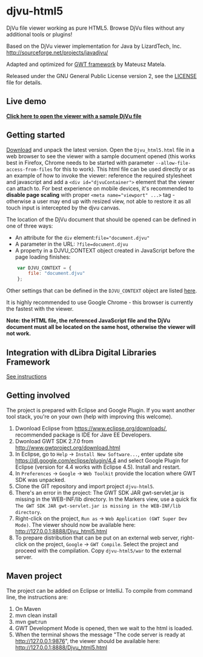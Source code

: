 # djvu-html5
DjVu file viewer working as pure HTML5. Browse DjVu files without any additional tools or plugins!

Based on the DjVu viewer implementation for Java by LizardTech, Inc.
http://sourceforge.net/projects/javadjvu/

Adapted and optimized for [GWT framework](http://www.gwtproject.org/) by Mateusz Matela.

Released under the GNU General Public License version 2, see the [LICENSE](LICENSE) file for details.

## Live demo

**[Click here to open the viewer with a sample DjVu file](http://mateusz-matela.github.io/djvu-html5/demo.html)**

## Getting started

[Download](https://github.com/mateusz-matela/djvu-html5/releases) and unpack the latest version. Open the `Djvu_html5.html` file in a web browser to see the viewer with a sample document opened (this works best in Firefox, Chrome needs to be started with parameter `--allow-file-access-from-files` for this to work).
This html file can be used directly or as an example of how to invoke the viewer: reference the required stylesheet and javascript and add a `<div id="djvuContainer">` element that the viewer can attach to.
For best experience on mobile devices, it's recommended to **disable page scaling** with proper `<meta name="viewport" ...>` tag - otherwise a user may end up with resized view, not able to restore it as all touch input is intercepted by the djvu canvas.

The location of the DjVu document that should be opened can be defined in one of three ways:

* An attribute for the `div` element:`file="document.djvu"`
* A parameter in the URL: `?file=document.djvu`
* A property in a DJVU_CONTEXT object created in JavaScript before the page loading finishes:
```javascript
	var DJVU_CONTEXT = {
		file: "document.djvu"
	};
```
Other settings that can be defined in the `DJVU_CONTEXT` object are listed [here](https://github.com/mateusz-matela/djvu-html5/wiki/Advanced-configuration).

It is highly recommended to use Google Chrome - this browser is currently the fastest with the viewer.

**Note: the HTML file, the referenced JavaScript file and the DjVu document must all be located on the same host, otherwise the viewer will not work.**

## Integration with dLibra Digital Libraries Framework

[See instructions](extras/dlibra/README.md)

## Getting involved

The project is prepared with Eclipse and Google Plugin. If you want another tool stack, you're on your own (help with improving this welcome).

1. Dwonload Eclipse from https://www.eclipse.org/downloads/, recommended package is IDE for Jave EE Developers.
2. Dwonload GWT SDK 2.7.0 from http://www.gwtproject.org/download.html
3. In Eclipse, go to `Help` -> `Install New Software...`, enter update site https://dl.google.com/eclipse/plugin/4.4 and select Google Plugin for Eclipse (version for 4.4 works with Eclipse 4.5). Install and restart.
4. In `Preferences` -> `Google` -> `Web Toolkit` provide the location where GWT SDK was unpacked.
5. Clone the GIT repository and import project `djvu-html5`.
6. There's an error in the project: The GWT SDK JAR gwt-servlet.jar is missing in the WEB-INF/lib directory.
In the Markers view, use a quick fix `The GWT SDK JAR gwt-servlet.jar is missing in the WEB-INF/lib directory`.
7. Right-click on the project, `Run as` -> `Web Application (GWT Super Dev Mode)`. The viewer should now be available here: http://127.0.0.1:8888/Djvu_html5.html
8. To prepare distribution that can be put on an external web server, right-click on the project, `Google` -> `GWT Compile`. Select the project and proceed with the compilation. Copy `djvu-html5/war` to the external server.

## Maven project

The project can be added on Eclipse or IntelliJ. To compile from command line, the instructions are:
1. On Maven
2. mvn clean install
3. mvn gwt:run
4. GWT Development Mode is opened, then we wait to the html is loaded.
5. When the terminal shows the message "The code server is ready at http://127.0.0.1:9876", the viewer should be available here: http://127.0.0.1:8888/Djvu_html5.html
